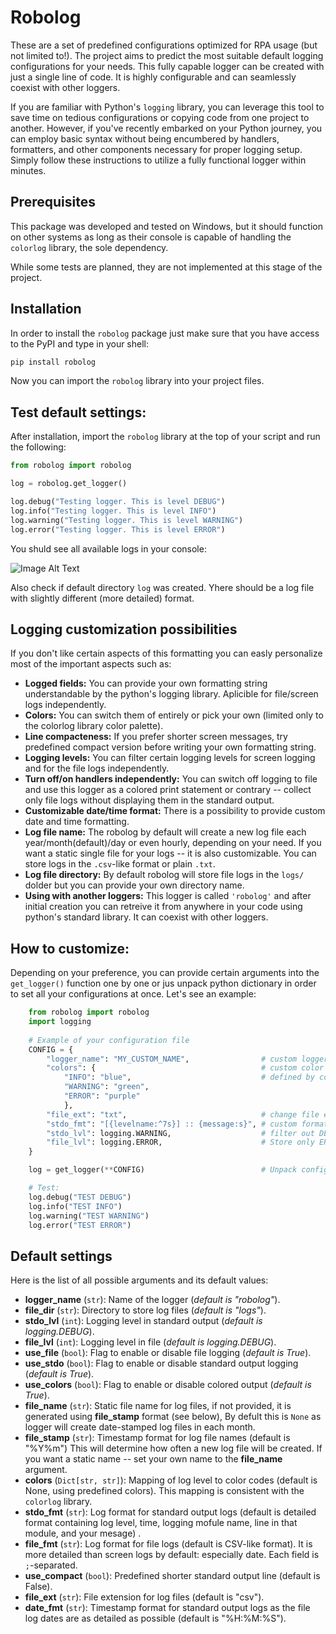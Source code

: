 # Robolog
These are a set of predefined configurations optimized for RPA usage (but not limited to!). The project aims to predict the most suitable default logging configurations for your needs. This fully capable logger can be created with just a single line of code. It is highly configurable and can seamlessly coexist with other loggers.

If you are familiar with Python's `logging` library, you can leverage this tool to save time on tedious configurations or copying code from one project to another. However, if you've recently embarked on your Python journey, you can employ basic syntax without being encumbered by handlers, formatters, and other components necessary for proper logging setup. Simply follow these instructions to utilize a fully functional logger within minutes.


## Prerequisites
This package was developed and tested on Windows, but it should function on other systems as long as their console is capable of handling the `colorlog` library, the sole dependency.

While some tests are planned, they are not implemented at this stage of the project.



## Installation

In order to install the `robolog` package just make sure that you have access to the PyPI and type in your shell: 

```powershell
pip install robolog 
```

Now you can import the `robolog` library into your project files.

## Test default settings:
After installation, import the `robolog` library at the top of your script and run the following:

```python
from robolog import robolog

log = robolog.get_logger()

log.debug("Testing logger. This is level DEBUG")
log.info("Testing logger. This is level INFO")
log.warning("Testing logger. This is level WARNING")
log.error("Testing logger. This is level ERROR")
```

You shuld see all available logs in your console:

![Image Alt Text](robolog/img/md01.png)

Also check if default directory `log` was created. Yhere should be a log file with slightly different (more detailed) format.

## Logging customization possibilities


If you don't like certain aspects of this formatting you can easly personalize most of the important aspects such as:

- **Logged fields:** You can provide your own formatting string understandable by the python's logging library. Aplicible for file/screen logs independently. 
- **Colors:** You can switch them of entirely or pick your own (limited only to the colorlog library color palette). 
- **Line compacteness:** If you prefer shorter screen messages, try predefined compact version before writing your own formatting string. 
- **Logging levels:** You can filter certain logging levels for screen logging and for the file logs independently.
- **Turn off/on handlers independently:** You can switch off logging to file and use this logger as a colored print statement or contrary -- collect only file logs without displaying them in the standard output.
- **Customizable date/time format:** There is a possibility to provide custom date and time formatting.
- **Log file name:** The robolog by default will create a new log file each year/month(default)/day or even hourly, depending on your need. If you want a static single file for your logs -- it is also customizable. You can store logs in the `.csv`-like format or plain `.txt`.
- **Log file directory:** By default robolog will store file logs in the `logs/` dolder but you can provide your own directory name. 
- **Using with another loggers:** This logger is called `'robolog'` and after initial creation you can retreive it from anywhere in your code using python's standard library. It can coexist with other loggers. 


## How to customize:

Depending on your preference, you can provide certain arguments into the `get_logger()` function one by one or jus unpack python dictionary in order to set all your configurations at once. Let's see an example:

```python
    from robolog import robolog
    import logging
    
    # Example of your configuration file
    CONFIG = {
        "logger_name": "MY_CUSTOM_NAME",                # custom logger name
        "colors": {                                     # custom color palette
            "INFO": "blue",                             # defined by colorlog library
            "WARNING": "green", 
            "ERROR": "purple"
            },
        "file_ext": "txt",                              # change file extension
        "stdo_fmt": "[{levelname:^7s}] :: {message:s}", # custom format string
        "stdo_lvl": logging.WARNING,                    # filter out DEBUG and INFO 
        "file_lvl": logging.ERROR,                      # Store only ERROR in file
    }

    log = get_logger(**CONFIG)                          # Unpack config  

    # Test:
    log.debug("TEST DEBUG")
    log.info("TEST INFO")
    log.warning("TEST WARNING")
    log.error("TEST ERROR")

```

## Default settings

Here is the list of all possible arguments and its default values:
  - **logger_name** (`str`): Name of the logger (*default is "robolog"*).
  - **file_dir** (`str`): Directory to store log files (*default is "logs"*).
  - **stdo_lvl** (`int`): Logging level in standard output (*default is logging.DEBUG*).
  - **file_lvl** (`int`): Logging level in file (*default is logging.DEBUG*).
  - **use_file** (`bool`): Flag to enable or disable file logging (*default is True*).
  - **use_stdo** (`bool`): Flag to enable or disable standard output logging (*default is True*).
  - **use_colors** (`bool`): Flag to enable or disable colored output (*default is True*).
  - **file_name** (`str`): Static file name for log files, if not provided, it is generated using **file_stamp** format (see below), By defult this is `None` as logger will create date-stamped log files in each month.
  - **file_stamp** (`str`): Timestamp format for log file names (default is "%Y%m") This will determine how often a new log file will be created. If you want a static name -- set your own name to the **file_name** argument.
  - **colors** (`Dict[str, str]`): Mapping of log level to color codes (default is None, using predefined colors). This mapping is consistent with the `colorlog` library.
  - **stdo_fmt** (`str`): Log format for standard output logs (default is detailed format containing log level, time, logging mofule name, line in that module, and your mesage) .
  - **file_fmt** (`str`): Log format for file logs (default is CSV-like format). It is more detailed than screen logs by default: especially date. Each field is `;`-separated.
  - **use_compact** (`bool`): Predefined shorter standard output line (default is False).
  - **file_ext** (`str`): File extension for log files (default is "csv").
  - **date_fmt** (`str`): Timestamp format for standard output logs as the file log dates are as detailed as possible (default is "%H:%M:%S").